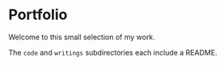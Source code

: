 # Portfolio

Welcome to this small selection of my work.

The `code` and `writings` subdirectories each include a README.
